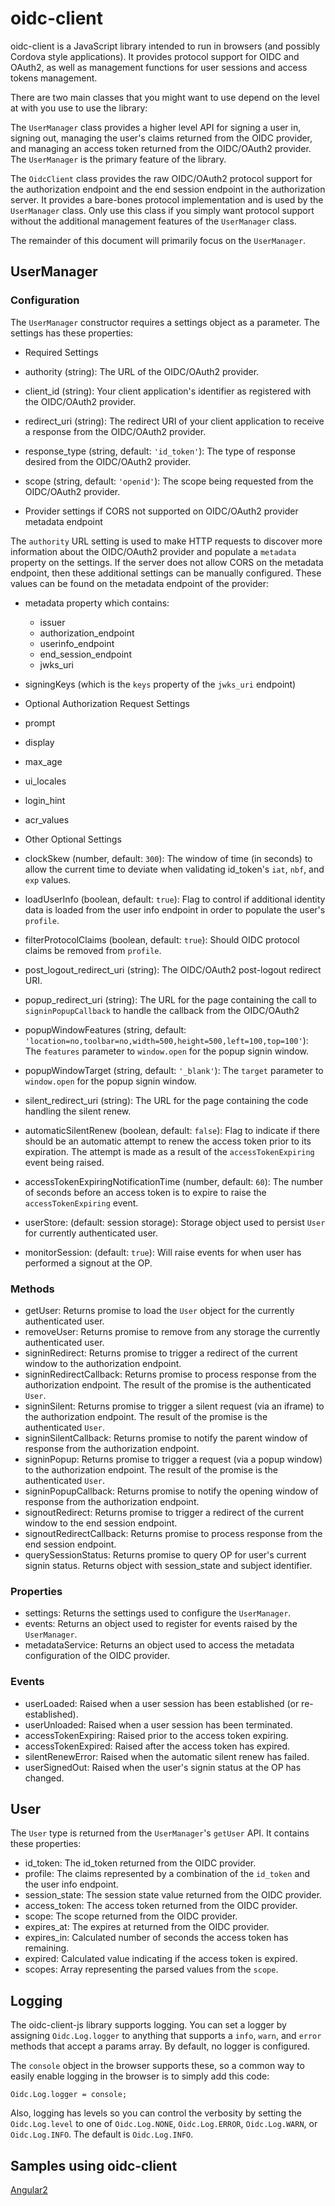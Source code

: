 # oidc-client
oidc-client is a JavaScript library intended to run in browsers (and possibly Cordova style applications). It provides protocol support for OIDC and OAuth2, as well as management functions for user sessions and access tokens management.

There are two main classes that you might want to use depend on the level at with you use to use the library:

The `UserManager` class provides a higher level API for signing a user in, signing out, managing the user's claims returned from the OIDC provider, and managing an access token returned from the OIDC/OAuth2 provider. The `UserManager` is the primary feature of the library.

The `OidcClient` class provides the raw OIDC/OAuth2 protocol support for the authorization endpoint and the end session endpoint in the authorization server. It provides a bare-bones protocol implementation and is used by the `UserManager` class. Only use this class if you simply want protocol support without the additional management features of the `UserManager` class.

The remainder of this document will primarily focus on the `UserManager`.

## UserManager

### Configuration

The `UserManager` constructor requires a settings object as a parameter. The settings has these properties:

* Required Settings
 * authority (string): The URL of the OIDC/OAuth2 provider.
 * client_id (string): Your client application's identifier as registered with the OIDC/OAuth2 provider.
 * redirect_uri (string): The redirect URI of your client application to receive a response from the OIDC/OAuth2 provider.
 * response_type (string, default: `'id_token'`): The type of response desired from the OIDC/OAuth2 provider.
 * scope (string, default: `'openid'`): The scope being requested from the OIDC/OAuth2 provider.

* Provider settings if CORS not supported on OIDC/OAuth2 provider metadata endpoint

 The `authority` URL setting is used to make HTTP requests to discover more information about the OIDC/OAuth2 provider and populate a `metadata` property on the settings. If the server does not allow CORS on the metadata endpoint, then these additional settings can be manually configured. These values can be found on the metadata endpoint of the provider:
 * metadata property which contains:
    * issuer
    * authorization_endpoint
    * userinfo_endpoint
    * end_session_endpoint
    * jwks_uri
 * signingKeys (which is the `keys` property of the `jwks_uri` endpoint) 

* Optional Authorization Request Settings
 * prompt
 * display
 * max_age
 * ui_locales
 * login_hint
 * acr_values

* Other Optional Settings
 * clockSkew (number, default: `300`): The window of time (in seconds) to allow the current time to deviate when validating id_token's `iat`, `nbf`, and `exp` values.
 * loadUserInfo (boolean, default: `true`): Flag to control if additional identity data is loaded from the user info endpoint in order to populate the user's `profile`.
 * filterProtocolClaims (boolean, default: `true`): Should OIDC protocol claims be removed from `profile`.
 * post_logout_redirect_uri (string): The OIDC/OAuth2 post-logout redirect URI.
 * popup_redirect_uri (string): The URL for the page containing the call to `signinPopupCallback` to handle the callback from the OIDC/OAuth2
 * popupWindowFeatures (string, default: `'location=no,toolbar=no,width=500,height=500,left=100,top=100'`): The `features` parameter to `window.open` for the popup signin window.
 * popupWindowTarget (string, default: `'_blank'`): The `target` parameter to `window.open` for the popup signin window.
 * silent_redirect_uri (string): The URL for the page containing the code handling the silent renew.
 * automaticSilentRenew (boolean, default: `false`): Flag to indicate if there should be an automatic attempt to renew the access token prior to its expiration. The attempt is made as a result of the `accessTokenExpiring` event being raised.
 * accessTokenExpiringNotificationTime (number, default: `60`): The number of seconds before an access token is to expire to raise the `accessTokenExpiring` event.
 * userStore: (default: session storage): Storage object used to persist `User` for currently authenticated user. 
 * monitorSession: (default: `true`): Will raise events for when user has performed a signout at the OP.

### Methods
* getUser: Returns promise to load the `User` object for the currently authenticated user. 
* removeUser: Returns promise to remove from any storage the currently authenticated user.
* signinRedirect: Returns promise to trigger a redirect of the current window to the authorization endpoint.
* signinRedirectCallback: Returns promise to process response from the authorization endpoint. The result of the promise is the authenticated `User`.
* signinSilent: Returns promise to trigger a silent request (via an iframe) to the authorization endpoint. The result of the promise is the authenticated `User`.
* signinSilentCallback: Returns promise to notify the parent window of response from the authorization endpoint.
* signinPopup: Returns promise to trigger a request (via a popup window) to the authorization endpoint. The result of the promise is the authenticated `User`.
* signinPopupCallback: Returns promise to notify the opening window of response from the authorization endpoint.
* signoutRedirect: Returns promise to trigger a redirect of the current window to the end session endpoint.
* signoutRedirectCallback: Returns promise to process response from the end session endpoint.
* querySessionStatus: Returns promise to query OP for user's current signin status. Returns object with session_state and subject identifier.

### Properties
* settings: Returns the settings used to configure the `UserManager`.
* events: Returns an object used to register for events raised by the `UserManager`. 
* metadataService: Returns an object used to access the metadata configuration of the OIDC provider.

### Events
* userLoaded: Raised when a user session has been established (or re-established).
* userUnloaded: Raised when a user session has been terminated.
* accessTokenExpiring: Raised prior to the access token expiring.
* accessTokenExpired: Raised after the access token has expired.
* silentRenewError: Raised when the automatic silent renew has failed.
* userSignedOut: Raised when the user's signin status at the OP has changed.

## User

The `User` type is returned from the `UserManager`'s `getUser` API. It contains these properties:

* id_token: The id_token returned from the OIDC provider.
* profile: The claims represented by a combination of the `id_token` and the user info endpoint.
* session_state: The session state value returned from the OIDC provider. 
* access_token: The access token returned from the OIDC provider. 
* scope: The scope returned from the OIDC provider. 
* expires_at: The expires at returned from the OIDC provider. 
* expires_in: Calculated number of seconds the access token has remaining.
* expired: Calculated value indicating if the access token is expired.
* scopes: Array representing the parsed values from the `scope`.

## Logging

The oidc-client-js library supports logging. You can set a logger by assigning `Oidc.Log.logger` to anything that supports a `info`, `warn`, and `error` methods that accept a params array. By default, no logger is configured.

The `console` object in the browser supports these, so a common way to easily enable logging in the browser is to simply add this code:

```
Oidc.Log.logger = console;
```

Also, logging has levels so you can control the verbosity by setting the `Oidc.Log.level` to one of `Oidc.Log.NONE`, `Oidc.Log.ERROR`, `Oidc.Log.WARN`, or `Oidc.Log.INFO`. The default is `Oidc.Log.INFO`.

## Samples using oidc-client

[Angular2](https://github.com/jmurphzyo/Angular2OidcClient)